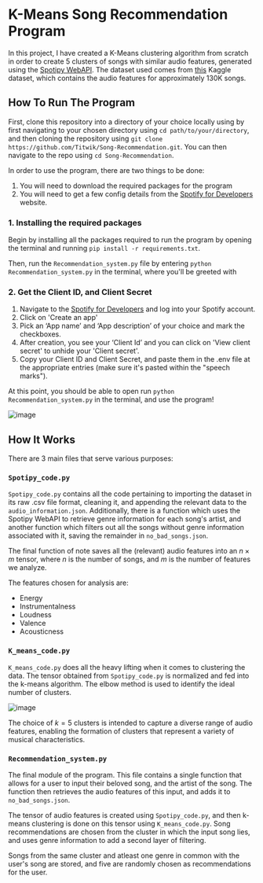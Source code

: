 # K-Means Song Recommendation Program

In this project, I have created a K-Means clustering algorithm from scratch in order to create 5 clusters of songs with similar audio features, generated using the [Spotipy WebAPI](https://spotipy.readthedocs.io/en/2.24.0/). The dataset used comes from [this](https://www.kaggle.com/datasets/tomigelo/spotify-audio-features?resource=download) Kaggle dataset, which contains the audio features for approximately 130K songs. 

## How To Run The Program

First, clone this repository into a directory of your choice locally using by first navigating to your chosen directory using `cd path/to/your/directory`, and then cloning the repository using `git clone https://github.com/Titwik/Song-Recommendation.git`. You can then navigate to the repo using `cd Song-Recommendation`. 

In order to use the program, there are two things to be done:
1. You will need to download the required packages for the program
2. You will need to get a few config details from the [Spotify for Developers](https://developer.spotify.com/) website.
### 1. Installing the required packages

Begin by installing all the packages required to run the program by opening the terminal and running `pip install -r requirements.txt`. 

Then, run the `Recommendation_system.py` file by entering `python Recommendation_system.py` in the terminal, where you'll be greeted with 

### 2. Get the Client ID, and Client Secret

1. Navigate to the [Spotify for Developers](https://developer.spotify.com/) and log into your Spotify account. 
2. Click on 'Create an app'
3. Pick an ‘App name’ and ‘App description’ of your choice and mark the checkboxes.
4. After creation, you see your ‘Client Id’ and you can click on 'View client secret' to unhide your 'Client secret'.
5. Copy your Client ID and Client Secret, and paste them in the .env file at the appropriate entries (make sure it's pasted within the "speech marks").

At this point, you should be able to open run `python Recommendation_system.py` in the terminal, and use the program!

![image](https://github.com/user-attachments/assets/25eaec15-f539-4d26-a2d7-eaf6ea8b02f9)


## How It Works

There are 3 main files that serve various purposes:
### `Spotipy_code.py`

`Spotipy_code.py` contains all the code pertaining to importing the dataset in its raw .csv file format, cleaning it, and appending the relevant data to the `audio_information.json`. Additionally, there is a function which uses the Spotipy WebAPI to retrieve genre information for each song's artist, and another function which filters out all the songs without genre information associated with it, saving the remainder in `no_bad_songs.json`.

The final function of note saves all the (relevant) audio features into an $n \times m$ tensor, where $n$ is the number of songs, and $m$ is the number of features we analyze. 

The features chosen for analysis are:

- Energy
- Instrumentalness
- Loudness
- Valence
- Acousticness
### `K_means_code.py`

`K_means_code.py` does all the heavy lifting when it comes to clustering the data. The tensor obtained from `Spotipy_code.py` is normalized and fed into the k-means algorithm. The elbow method is used to identify the ideal number of clusters. 

![image](https://github.com/user-attachments/assets/e54469a4-dd0a-4457-a79f-274ad6ef2754)


The choice of $k=5$ clusters is intended to capture a diverse range of audio features, enabling the formation of clusters that represent a variety of musical characteristics.

### `Recommendation_system.py`

The final module of the program. This file contains a single function that allows for a user to input their beloved song, and the artist of the song. The function then retrieves the audio features of this input, and adds it to `no_bad_songs.json`. 

The tensor of audio features is created using `Spotipy_code.py`, and then k-means clustering is done on this tensor using `K_means_code.py`. Song recommendations are chosen from the cluster in which the input song lies, and uses genre information to add a second layer of filtering. 

Songs from the same cluster and atleast one genre in common with the user's song are stored, and five are randomly chosen as recommendations for the user.
